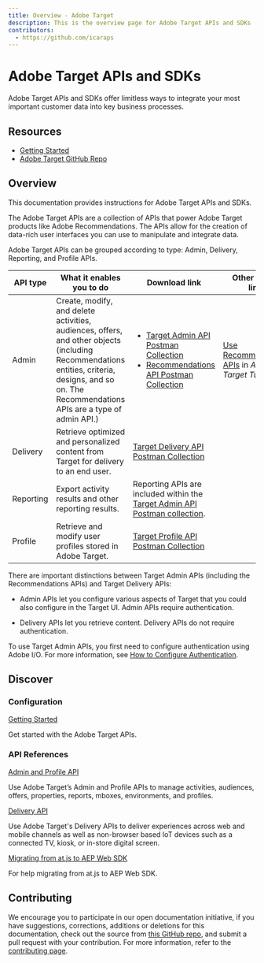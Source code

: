 ```yaml
---
title: Overview - Adobe Target
description: This is the overview page for Adobe Target APIs and SDKs
contributors:
  - https://github.com/icaraps
---
```


<Hero slots="heading, text"/> 

# Adobe Target APIs and SDKs

Adobe Target APIs and SDKs offer limitless ways to integrate your most important customer data into key business processes.

<Resources slots="heading, links"/>

## Resources

* [Getting Started](https://www.adobe.io/target/guide/)
* [Adobe Target GitHub Repo](https://github.com/AdobeDocs/target-developers)

## Overview

This documentation provides instructions for Adobe Target APIs and SDKs.

The Adobe Target APIs are a collection of APIs that power Adobe Target products like Adobe Recommendations. 
The APIs allow for the creation of data-rich user interfaces you can use to manipulate and integrate data.

Adobe Target APIs can be grouped according to type: Admin, Delivery, Reporting, and Profile APIs.
 
|API type|What it enables you to do|Download link|Other helpful links|
| --- | --- | --- |--- |
|Admin|Create, modify, and delete activities, audiences, offers, and other objects (including Recommendations entities, criteria, designs, and so on. The Recommendations APIs are a type of admin API.)|<UL><li>[Target Admin API Postman Collection](https://developers.adobetarget.com/api/#admin-postman-collection)</li><li>[Recommendations API Postman Collection](https://developers.adobetarget.com/api/recommendations/#section/Postman)</li></UL>|[Use Recommendations APIs](https://experienceleague.adobe.com/docs/target-learn/recommendations-api-tutorial/recs-api-overview.html) in *Adobe Target Tutorials*|
|Delivery|Retrieve optimized and personalized content from Target for delivery to an end user.|[Target Delivery API Postman Collection](https://developers.adobetarget.com/api/delivery-api/#section/Getting-Started/Postman-Collection)||
|Reporting|Export activity results and other reporting results.|Reporting APIs are included within the [Target Admin API Postman collection](https://developers.adobetarget.com/api/#admin-postman-collection).||
|Profile|Retrieve and modify user profiles stored in Adobe Target.|[Target Profile API Postman Collection](https://developers.adobetarget.com/api/#profiles)||

<InlineAlert variant="info" slots="text"/>

There are important distinctions between Target Admin APIs (including the Recommendations APIs) and Target Delivery APIs:

<InlineAlert variant="info" slots="text"/>

* Admin APIs let you configure various aspects of Target that you could also configure in the Target UI. Admin APIs require authentication.

<InlineAlert variant="info" slots="text"/>

* Delivery APIs let you retrieve content. Delivery APIs do not require authentication.

<InlineAlert variant="info" slots="text"/>

To use Target Admin APIs, you first need to configure authentication using Adobe I/O. For more information, see [How to Configure Authentication](../guides/index.md).

## Discover 

<DiscoverBlock width="100%" slots="heading, link, text"/>

### Configuration

[Getting Started](guides/)
    
Get started with the Adobe Target APIs.

<DiscoverBlock slots="heading, link, text"/> 

### API References

[Admin and Profile API](api/admin-api/) 

Use Adobe Target’s Admin and Profile APIs to manage activities, audiences, offers, properties, reports, mboxes, environments, and profiles.

<DiscoverBlock slots="link, text"/>

[Delivery API](api/delivery-api/)

Use Adobe Target's Delivery APIs to deliver experiences across web and mobile channels as well as non-browser based IoT devices such as a connected TV, kiosk, or in-store digital screen.

<DiscoverBlock slots="link, text"/>

[Migrating from at.js to AEP Web SDK](guides/migrating/)

For help migrating from at.js to AEP Web SDK.   

<DiscoverBlock width="100%" slots="heading, link, text"/>

## Contributing 

We encourage you to participate in our open documentation initiative, if you have suggestions, corrections, additions 
or deletions for this documentation, check out the source from [this GitHub repo](https://github.com/adobe/gatsby-theme-spectrum-example), and submit a pull 
request with your contribution. For more information, refer to the [contributing page](support/contribute/).

